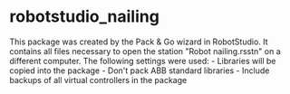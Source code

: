 # robotstudio_nailing
This package was created by the Pack &amp; Go wizard in RobotStudio. It contains all files necessary to open the station "Robot nailing.rsstn" on a different computer. The following settings were used: - Libraries will be copied into the package - Don't pack ABB standard libraries - Include backups of all virtual controllers in the package
